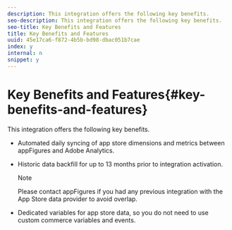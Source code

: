```yaml
---
description: This integration offers the following key benefits.
seo-description: This integration offers the following key benefits.
seo-title: Key Benefits and Features
title: Key Benefits and Features
uuid: 45e17ca6-f872-4b5b-bd98-dbac051b7cae
index: y
internal: n
snippet: y
---
```


# Key Benefits and Features{#key-benefits-and-features}

This integration offers the following key benefits.

* Automated daily syncing of app store dimensions and metrics between appFigures and Adobe Analytics. 
* Historic data backfill for up to 13 months prior to integration activation. 

  >[!NOTE]
  >
  >Please contact appFigures if you had any previous integration with the App Store data provider to avoid overlap.

* Dedicated variables for app store data, so you do not need to use custom commerce variables and events.

